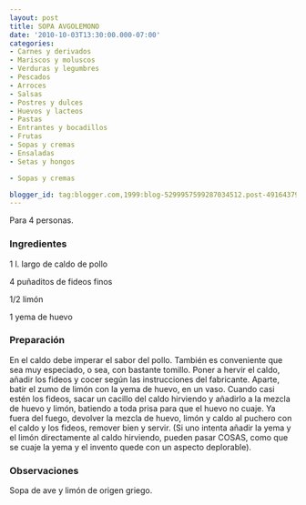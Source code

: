 ```yaml
---
layout: post
title: SOPA AVGOLEMONO
date: '2010-10-03T13:30:00.000-07:00'
categories:
- Carnes y derivados
- Mariscos y moluscos
- Verduras y legumbres
- Pescados
- Arroces
- Salsas
- Postres y dulces
- Huevos y lacteos
- Pastas
- Entrantes y bocadillos
- Frutas
- Sopas y cremas
- Ensaladas
- Setas y hongos

- Sopas y cremas

blogger_id: tag:blogger.com,1999:blog-5299957599287034512.post-4916437930276020594
---
```


Para 4 personas.

<h3>Ingredientes</h3>

1 l. largo de caldo de pollo

4 puñaditos de fideos finos

1/2 limón

1 yema de huevo

<h3>Preparación</h3>

En el caldo debe imperar el sabor del pollo. También es conveniente que sea muy especiado, o sea, con bastante tomillo. Poner a hervir el caldo, añadir los fideos y cocer según las instrucciones del fabricante. Aparte, batir el zumo de limón con la yema de huevo, en un vaso. Cuando casi estén los fideos, sacar un cacillo del caldo hirviendo y añadirlo a la mezcla de huevo y limón, batiendo a toda prisa para que el huevo no cuaje. Ya fuera del fuego, devolver la mezcla de huevo, limón y caldo al puchero con el caldo y los fideos, remover bien y servir. (Si uno intenta añadir la yema y el limón directamente al caldo hirviendo, pueden pasar COSAS, como que se cuaje la yema y el invento quede con un aspecto deplorable).

<h3>Observaciones</h3>

Sopa de ave y limón de origen griego.

